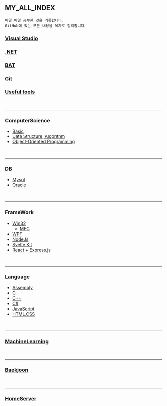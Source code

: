 ## MY_ALL_INDEX

~~~
매일 매일 공부한 것을 기록합니다.
GitHub에 있는 모든 내용을 목차로 정리합니다.
~~~

### [Visual Studio](https://github.com/BuMinKyoo/TIL/tree/main/Visual%20Studio)
### [.NET](https://github.com/BuMinKyoo/TIL/tree/main/.NET)
### [BAT](https://github.com/BuMinKyoo/MY_ALL_INDEX/tree/main/BAT)
### [Git](https://github.com/BuMinKyoo/MY_ALL_INDEX/blob/main/Git/README.md)
### [Useful tools](https://github.com/BuMinKyoo/MY_ALL_INDEX/tree/main/Useful%20tools)

<br/>

***

### ComputerScience
  - [Basic](https://github.com/BuMinKyoo/MY_ALL_INDEX/tree/main/ComputerScience/Basic)
  - [Data Structure, Algorithm](https://github.com/BuMinKyoo/MY_ALL_INDEX/tree/main/ComputerScience/Data%20Structure%2C%20Algorithm)
  - [Object-Oriented Programming](https://github.com/BuMinKyoo/MY_ALL_INDEX/tree/main/ComputerScience/Object-Oriented%20Programming)

<br/>

***

### DB
  - [Mysql](https://github.com/BuMinKyoo/MY_ALL_INDEX/tree/main/DB/Mysql)
  - [Oracle](https://github.com/BuMinKyoo/MY_ALL_INDEX/tree/main/DB/Oracle)

<br/>

***

### FrameWork
  - [Win32](https://github.com/BuMinKyoo/MY_ALL_INDEX/tree/main/FrameWork/Win32)
    - [MFC](https://github.com/BuMinKyoo/MY_ALL_INDEX/tree/main/FrameWork/MFC)
  - [WPF](https://github.com/BuMinKyoo/MY_ALL_INDEX/tree/main/FrameWork/WPF)
  - [NodeJs](https://github.com/BuMinKyoo/MY_ALL_INDEX/tree/main/FrameWork/NodeJs)
  - [Svelte Kit](https://github.com/BuMinKyoo/MY_ALL_INDEX/tree/main/FrameWork/Svelte%20Kit)
  - [React + Express.js](https://github.com/BuMinKyoo/MY_ALL_INDEX/tree/main/FrameWork/React%20%2B%20Express.js)
<br/>

***

### Language
  - [Assembly](https://github.com/BuMinKyoo/MY_ALL_INDEX/tree/main/Language/Assembly)
  - [C](https://github.com/BuMinKyoo/MY_ALL_INDEX/tree/main/Language/C)
  - [C++](https://github.com/BuMinKyoo/MY_ALL_INDEX/tree/main/Language/C%2B%2B)
  - [C#](https://github.com/BuMinKyoo/MY_ALL_INDEX/tree/main/Language/C%23)
  - [JavaScript](https://github.com/BuMinKyoo/MY_ALL_INDEX/tree/main/Language/JavaScript)
  - [HTML,CSS](https://github.com/BuMinKyoo/MY_ALL_INDEX/tree/main/Language/HTML%2CCSS)

<br/>

***

### [MachineLearning](https://github.com/BuMinKyoo/MY_ALL_INDEX/tree/main/MachineLearning)

<br/>

***

### [Baekjoon](https://github.com/BuMinKyoo/Baekjoon)

<br/>

***

### [HomeServer](https://github.com/BuMinKyoo/MY_ALL_INDEX/tree/main/HomeServer)
